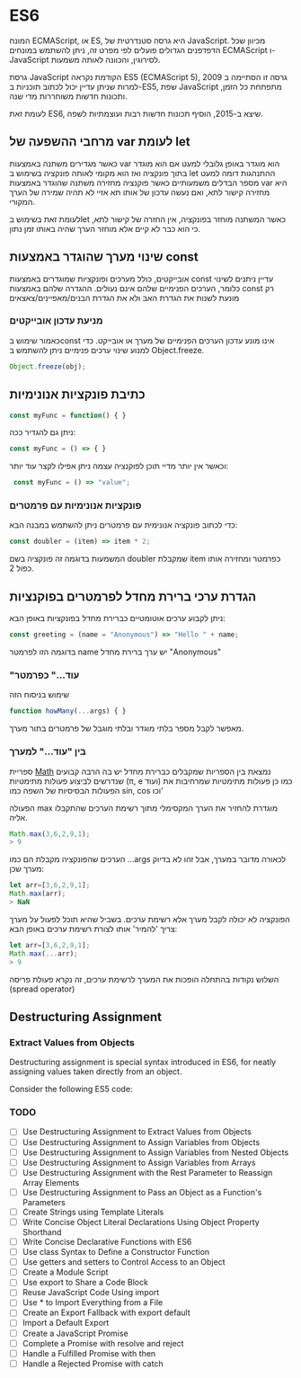 # ES6
המונח ECMAScript, או ES, היא גרסה סטנדרטית של JavaScript.
 מכיוון שכל הדפדפנים הגדולים פועלים לפי
 מפרט זה,
 ניתן להשתמש במונחים ECMAScript ו-JavaScript 
 לסירוגין, והכוונה לאותה משמעות.

גרסת JavaScript הקודמת נקראה
ES5 (ECMAScript 5),
גרסה זו הסתיימה ב 2009
  למרות שניתן עדיין יכול לכתוב תוכניות ב-ES5, 
  שפת JavaScript מתפתחת כל הזמן, ותכונות חדשות משוחררות מדי שנה.

לעומת זאת ES6, שיצא ב-2015, הוסיף תכונות חדשות רבות ועוצמתיות לשפה. 

## מרחבי ההשפעה של var לעומת let

כאשר מגדירים משתנה באמצעות var
 הוא מוגדר באופן גלובלי למעט אם הוא מוגדר בתוך פונקציה ואז הוא מקומי לאותה פונקציה
  בשימוש ב let ההתנהגות דומה למעט מספר הבדלים משמעותיים
  כאשר פוקנציה מחזירה משתנה שהוגדר באמצעות var היא מחזירה קישור לתא, ואם נעשה עדכון של אותו תא אזיי לא תהיה שמירה של הערך המקורי.
  
  לעומת זאת בשימוש בlet כאשר המשתנה מוחזר בפונקציה, אין החזרה של קישור לתא, כי הוא כבר לא קיים אלא מוחזר הערך שהיה באותו זמן נתון.

## שינוי מערך שהוגדר באמצעות const

אובייקטים, כולל מערכים ופונקציות שמוגדרים באמצעות const עדיין ניתנים לשינוי
כלומר, הערכים הפנימיים שלהם אינם נעולים. ההגדרה שלהם באמצעות const רק מונעת לשנות את הגדרת האב ולא את הגדרת הבנים/מאפיינים/צאצאים

### מניעת עדכון אובייקטים

כאמור שימוש בconst אינו מונע עדכון הערכים הפנימיים של מערך או אובייקט. כדי למנוע שינוי ערכים פנימיים ניתן להשתמש ב
Object.freeze.

```javascript 
Object.freeze(obj);
```

## כתיבת פונקציות אנונימיות
```javascript
const myFunc = function() { }
```
ניתן גם להגדיר ככה: 

```javascript
const myFunc = () => { }
```
וכאשר אין יותר מדיי תוכן לפוקנציה עצמה ניתן אפילו לקצר עוד יותר:
```javascript
 const myFunc = () => "value";
```
### פונקציות אנונימיות עם פרמטרים
כדי לכתוב פונקציה אנונימית עם פרמטרים
ניתן להשתמש במבנה הבא:
```javascript
const doubler = (item) => item * 2;
```
המשמעות בדוגמה זה פונקציה בשם doubler שמקבלת item כפרמטר ומחזירה אותו כפול 2.
## הגדרת ערכי ברירת מחדל לפרמטרים בפוקנציות
ניתן לקבוע ערכים אוטומטיים כברירת מחדל בפונקציות באופן הבא: 
```javascript
const greeting = (name = "Anonymous") => "Hello " + name;
```
בדוגמה הזו לפרמטר name יש ערך ברירת מחדל 
"Anonymous"
### "עוד..." כפרמטר
שימוש בניסוח הזה
```javascript
function howMany(...args) { }
```
מאפשר לקבל מספר בלתי מוגדר ובלתי מוגבל של פרמטרים בתור מערך.

### בין "עוד..." למערך
ספריית [Math](https://developer.mozilla.org/en-US/docs/Web/JavaScript/Reference/Global_Objects/Math) 
נמצאת בין הספריות שמקבלים כברירת מחדל יש בה הרבה קבועים שנדרשים לביצוע פעולות מתימטיות (π, e ועוד) 
כמו כן פעולות מתימטיות שמרחיבות את הפעולות הבסיסיות של השפה כמו sin, cos וכו'

הפעולה max מוגדרת להחזיר את הערך המקסימלי מתוך רשימת הערכים שהתקבלו אליה.

```javascript console
Math.max(3,6,2,9,1);
> 9
```
הערכים שהפונקציה מקבלת הם כמו ...args 
לכאורה מדובר במערך, אבל זהו לא בדיוק מערך שכן:
```javascript console
let arr=[3,6,2,9,1];
Math.max(arr);
> NaN
```
הפונקציה לא יכולה לקבל מערך אלא רשימת ערכים. בשביל שהיא תוכל לפעול על מערך צריך 'להמיר' אותו לצורת רשימת ערכים באופן הבא: 
```javascript console
let arr=[3,6,2,9,1];
Math.max(...arr);
> 9
```
השלוש נקודות בהתחלה הופכות את המערך לרשימת ערכים, זה נקרא פעולת פריסה (spread operator)

## Destructuring Assignment
### Extract Values from Objects
Destructuring assignment is special syntax introduced in ES6, for neatly assigning values taken directly from an object.

Consider the following ES5 code:

### TODO


* [ ] Use Destructuring Assignment to Extract Values from Objects
* [ ] Use Destructuring Assignment to Assign Variables from Objects
* [ ] Use Destructuring Assignment to Assign Variables from Nested Objects
* [ ] Use Destructuring Assignment to Assign Variables from Arrays
* [ ] Use Destructuring Assignment with the Rest Parameter to Reassign Array Elements
* [ ] Use Destructuring Assignment to Pass an Object as a Function's Parameters
* [ ] Create Strings using Template Literals
* [ ] Write Concise Object Literal Declarations Using Object Property Shorthand
* [ ] Write Concise Declarative Functions with ES6
* [ ] Use class Syntax to Define a Constructor Function
* [ ] Use getters and setters to Control Access to an Object
* [ ] Create a Module Script
* [ ] Use export to Share a Code Block
* [ ] Reuse JavaScript Code Using import
* [ ] Use * to Import Everything from a File
* [ ] Create an Export Fallback with export default
* [ ] Import a Default Export
* [ ] Create a JavaScript Promise
* [ ] Complete a Promise with resolve and reject
* [ ] Handle a Fulfilled Promise with then
* [ ] Handle a Rejected Promise with catch
